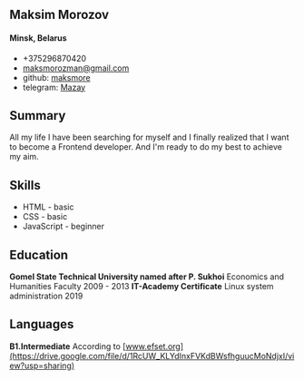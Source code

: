 ## Maksim Morozov
#### Minsk, Belarus
* +375296870420
* maksmorozman@gmail.com
* github: [maksmore](https://github.com/maksmore/rsschool-cv)
* telegram: [Mazay](https://t.me/maksmor)
## Summary
All my life I have been searching for myself and I finally realized that I want to become a Frontend developer. And I'm ready to do my best to achieve my aim.
 ## Skills
* HTML - basic
* CSS - basic
* JavaScript - beginner
## Education
**Gomel State Technical University named after P. Sukhoi**
Economics and Humanities Faculty
2009 - 2013
**IT-Academy Certificate**
Linux system administration
2019
## Languages
**B1.Intermediate**
According to [www.efset.org](https://drive.google.com/file/d/1RcUW_KLYdInxFVKdBWsfhguucMoNdjxI/view?usp=sharing)
